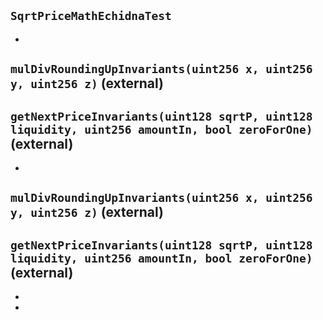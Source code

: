 ## `SqrtPriceMathEchidnaTest`






-

## `mulDivRoundingUpInvariants(uint256 x, uint256 y, uint256 z)` (external)





## `getNextPriceInvariants(uint128 sqrtP, uint128 liquidity, uint256 amountIn, bool zeroForOne)` (external)






-

## `mulDivRoundingUpInvariants(uint256 x, uint256 y, uint256 z)` (external)





## `getNextPriceInvariants(uint128 sqrtP, uint128 liquidity, uint256 amountIn, bool zeroForOne)` (external)






-


-


